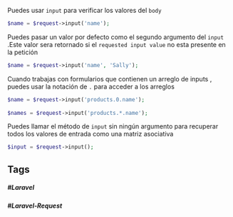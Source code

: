 Puedes usar `input` para verificar los valores del `body`

```php
$name = $request->input('name');
```

Puedes pasar un valor por defecto como el segundo argumento del `input` .Este valor sera retornado si el `requested input value` no esta presente en la petición

```php
$name = $request->input('name', 'Sally');
```

Cuando trabajas con formularios que contienen un arreglo de inputs , puedes usar la notación de `.` para acceder a los arreglos

```php
$name = $request->input('products.0.name');
 
$names = $request->input('products.*.name');
```

Puedes llamar el método de `input` sin ningún argumento para recuperar todos los valores de entrada como una matriz asociativa

```php
$input = $request->input();
```
## Tags

##### #Laravel
##### #Laravel-Request